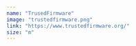 ```yaml
---
name: "TrusedFirmware"
image: "trustedfirmware.png"
link: "https://www.trustedfirmware.org/"
size: "m"
---
```

